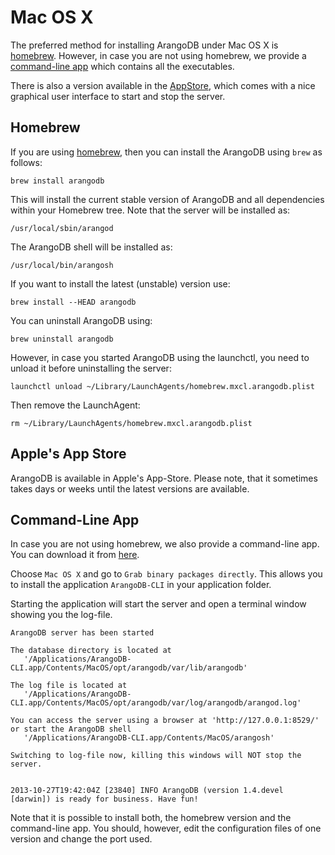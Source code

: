 <a name="mac_os_x"></a>
# Mac OS X

The preferred method for installing ArangoDB under Mac OS X is
[homebrew](#homebrew). However, in case you are not using homebrew, we provide a [command-line
app](#command-line_app) which contains all the executables.

There is also a version available in the [AppStore](#apple's_app_store), which comes with a nice
graphical user interface to start and stop the server. 

<a name="homebrew"></a>
## Homebrew

If you are using [homebrew](http://brew.sh/),
then you can install the ArangoDB using `brew` as follows:

    brew install arangodb

This will install the current stable version of ArangoDB and all
dependencies within your Homebrew tree. Note that the server will be
installed as:

    /usr/local/sbin/arangod

The ArangoDB shell will be installed as:

    /usr/local/bin/arangosh

If you want to install the latest (unstable) version use:

    brew install --HEAD arangodb

You can uninstall ArangoDB using:

    brew uninstall arangodb

However, in case you started ArangoDB using the launchctl, you
need to unload it before uninstalling the server:

    launchctl unload ~/Library/LaunchAgents/homebrew.mxcl.arangodb.plist

Then remove the LaunchAgent:

    rm ~/Library/LaunchAgents/homebrew.mxcl.arangodb.plist


<a name="apple's_app_store"></a>
## Apple's App Store

ArangoDB is available in Apple's App-Store. Please note, that it sometimes takes 
days or weeks until the latest versions are available. 

<a name="command-line_app"></a>
## Command-Line App
In case you are not using homebrew, we also provide a command-line app. You can
download it from [here](http://www.arangodb.org/download).

Choose `Mac OS X` and go to `Grab binary packages directly`. This allows you to
install the application `ArangoDB-CLI` in your application folder.

Starting the application will start the server and open a terminal window
showing you the log-file.

    ArangoDB server has been started

    The database directory is located at
       '/Applications/ArangoDB-CLI.app/Contents/MacOS/opt/arangodb/var/lib/arangodb'

    The log file is located at
       '/Applications/ArangoDB-CLI.app/Contents/MacOS/opt/arangodb/var/log/arangodb/arangod.log'

    You can access the server using a browser at 'http://127.0.0.1:8529/'
    or start the ArangoDB shell
       '/Applications/ArangoDB-CLI.app/Contents/MacOS/arangosh'

    Switching to log-file now, killing this windows will NOT stop the server.


    2013-10-27T19:42:04Z [23840] INFO ArangoDB (version 1.4.devel [darwin]) is ready for business. Have fun!

Note that it is possible to install both, the homebrew version and the command-line
app. You should, however, edit the configuration files of one version and change
the port used.

